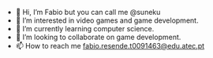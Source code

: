 - 👋 Hi, I’m Fabio but you can call me @suneku
- 👀 I’m interested in video games and game development.
- 🌱 I’m currently learning computer science.
- 💞️ I’m looking to collaborate on game development.
- 📫 How to reach me fabio.resende.t0091463@edu.atec.pt

<!---
Suneku13/Suneku13 is a ✨ special ✨ repository because its `README.md` (this file) appears on your GitHub profile.
You can click the Preview link to take a look at your changes.
--->
